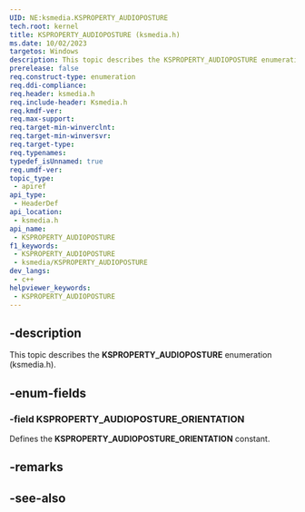 ```yaml
---
UID: NE:ksmedia.KSPROPERTY_AUDIOPOSTURE
tech.root: kernel
title: KSPROPERTY_AUDIOPOSTURE (ksmedia.h)
ms.date: 10/02/2023
targetos: Windows
description: This topic describes the KSPROPERTY_AUDIOPOSTURE enumeration (ksmedia.h).
prerelease: false
req.construct-type: enumeration
req.ddi-compliance: 
req.header: ksmedia.h
req.include-header: Ksmedia.h
req.kmdf-ver: 
req.max-support: 
req.target-min-winverclnt: 
req.target-min-winversvr: 
req.target-type: 
req.typenames: 
typedef_isUnnamed: true
req.umdf-ver: 
topic_type:
 - apiref
api_type:
 - HeaderDef
api_location:
 - ksmedia.h
api_name:
 - KSPROPERTY_AUDIOPOSTURE
f1_keywords:
 - KSPROPERTY_AUDIOPOSTURE
 - ksmedia/KSPROPERTY_AUDIOPOSTURE
dev_langs:
 - c++
helpviewer_keywords:
 - KSPROPERTY_AUDIOPOSTURE
---
```


## -description

This topic describes the **KSPROPERTY_AUDIOPOSTURE** enumeration (ksmedia.h).

## -enum-fields

### -field KSPROPERTY_AUDIOPOSTURE_ORIENTATION

Defines the **KSPROPERTY_AUDIOPOSTURE_ORIENTATION** constant.

## -remarks

## -see-also

